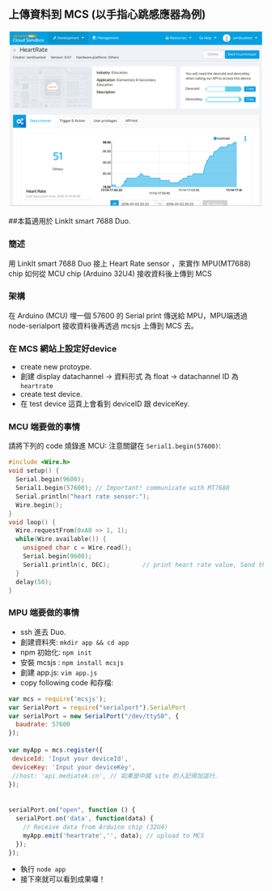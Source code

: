 ## 上傳資料到 MCS (以手指心跳感應器為例)

![](heartrate.png)

##本篇適用於 LinkIt smart 7688 Duo.


### 簡述

用 LinkIt smart 7688 Duo 接上 Heart Rate sensor ，來實作 MPU(MT7688) chip 如何從 MCU chip (Arduino 32U4) 接收資料後上傳到 MCS  

### 架構
在 Arduino (MCU) 埋一個 57600 的 Serial print 傳送給 MPU，MPU端透過 node-serialport 接收資料後再透過 mcsjs 上傳到 MCS 去。


### 在 MCS 網站上設定好device

* create new protoype.
* 創建 display datachannel -> 資料形式 為 float -> datachannel ID 為 `heartrate`
* create test device.
* 在 test device 這頁上會看到 deviceID 跟 deviceKey.

### MCU 端要做的事情

請將下列的 code 燒錄進 MCU: 注意關鍵在 `Serial1.begin(57600)`:

```c
#include <Wire.h>
void setup() {
  Serial.begin(9600);
  Serial1.begin(57600); // Important! communicate with MT7688
  Serial.println("heart rate sensor:");
  Wire.begin();
}
void loop() {
  Wire.requestFrom(0xA0 >> 1, 1);   
  while(Wire.available()) {          
    unsigned char c = Wire.read();   
    Serial.begin(9600);
    Serial1.println(c, DEC);         // print heart rate value, Send this data to MT7688
  }
  delay(50);
}

```

### MPU 端要做的事情

* ssh 進去 Duo.
* 創建資料夾: `mkdir app && cd app`
* npm 初始化: `npm init`
* 安裝 mcsjs : `npm install mcsjs`
* 創建 app.js: `vim app.js`
* copy following code 和存檔: 

```js
var mcs = require('mcsjs');
var SerialPort = require("serialport").SerialPort
var serialPort = new SerialPort("/dev/ttyS0", {
  baudrate: 57600
});

var myApp = mcs.register({
 deviceId: 'Input your deviceId',
 deviceKey: 'Input your deviceKey',
 //host: 'api.mediatek.cn', // 如果是中國 site 的人記得加這行.
});


serialPort.on("open", function () {
  serialPort.on('data', function(data) {
    // Receive data from Arduino chip (32U4)
    myApp.emit('heartrate','', data); // upload to MCS
  });
});

```

* 執行 `node app`
* 接下來就可以看到成果囉！


